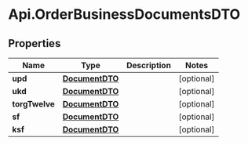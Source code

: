 # Api.OrderBusinessDocumentsDTO

## Properties

Name | Type | Description | Notes
------------ | ------------- | ------------- | -------------
**upd** | [**DocumentDTO**](DocumentDTO.md) |  | [optional] 
**ukd** | [**DocumentDTO**](DocumentDTO.md) |  | [optional] 
**torgTwelve** | [**DocumentDTO**](DocumentDTO.md) |  | [optional] 
**sf** | [**DocumentDTO**](DocumentDTO.md) |  | [optional] 
**ksf** | [**DocumentDTO**](DocumentDTO.md) |  | [optional] 


